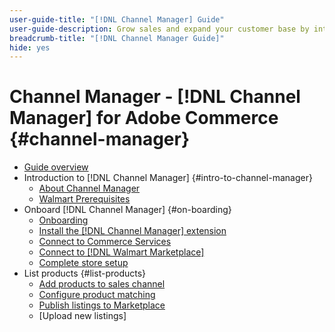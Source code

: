 ```yaml
---
user-guide-title: "[!DNL Channel Manager] Guide"
user-guide-description: Grow sales and expand your customer base by integrating Adobe Commerce or Magento Open Source with your [!DNL Walmart Marketplace Seller Central] account.
breadcrumb-title: "[!DNL Channel Manager Guide]"
hide: yes
---
```


# Channel Manager - [!DNL Channel Manager] for Adobe Commerce {#channel-manager}

- [Guide overview](guide-overview.md)
- Introduction to [!DNL Channel Manager] {#intro-to-channel-manager}
  - [About Channel Manager](overview.md)
  - [Walmart Prerequisites](walmart-prerequisites.md)
- Onboard [!DNL Channel Manager] {#on-boarding}
  - [Onboarding](onboard.md)
  - [Install the [!DNL Channel Manager] extension](install.md)
  - [Connect to Commerce Services](connect.md)
  - [Connect to [!DNL Walmart Marketplace]](connect-marketplace.md)
  - [Complete store setup](complete-store-setup.md)
- List products {#list-products}
  - [Add products to sales channel](add-products-to-connected-channel.md)
  - [Configure product matching](map-product-attributes-for-matching.md)
  - [Publish listings to Marketplace](publish-listing-to-marketplace.md)
  - [Upload new listings]
  